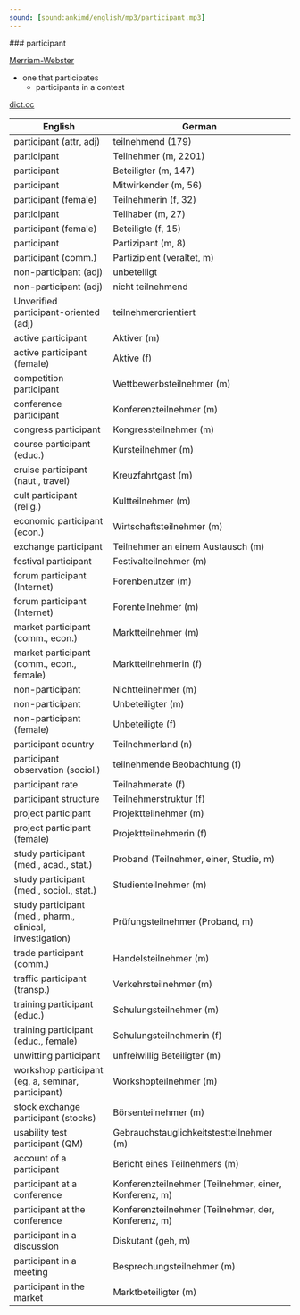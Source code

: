 ```yaml
---
sound: [sound:ankimd/english/mp3/participant.mp3]
---
```


\### participant

[Merriam-Webster](https://www.merriam-webster.com/dictionary/participant)

- one that participates
    - participants in a contest

[dict.cc](https://www.dict.cc/participant)

| English        | German       |
| -------------- | ------------ |
| participant (attr, adj) | teilnehmend (179) |
| participant | Teilnehmer (m, 2201) |
| participant | Beteiligter (m, 147) |
| participant | Mitwirkender (m, 56) |
| participant (female) | Teilnehmerin (f, 32) |
| participant | Teilhaber (m, 27) |
| participant (female) | Beteiligte (f, 15) |
| participant | Partizipant (m, 8) |
| participant (comm.) | Partizipient (veraltet, m) |
| non-participant (adj) | unbeteiligt |
| non-participant (adj) | nicht teilnehmend |
| Unverified participant-oriented (adj) | teilnehmerorientiert |
| active participant | Aktiver (m) |
| active participant (female) | Aktive (f) |
| competition participant | Wettbewerbsteilnehmer (m) |
| conference participant | Konferenzteilnehmer (m) |
| congress participant | Kongressteilnehmer (m) |
| course participant (educ.) | Kursteilnehmer (m) |
| cruise participant (naut., travel) | Kreuzfahrtgast (m) |
| cult participant (relig.) | Kultteilnehmer (m) |
| economic participant (econ.) | Wirtschaftsteilnehmer (m) |
| exchange participant | Teilnehmer an einem Austausch (m) |
| festival participant | Festivalteilnehmer (m) |
| forum participant (Internet) | Forenbenutzer (m) |
| forum participant (Internet) | Forenteilnehmer (m) |
| market participant (comm., econ.) | Marktteilnehmer (m) |
| market participant (comm., econ., female) | Marktteilnehmerin (f) |
| non-participant | Nichtteilnehmer (m) |
| non-participant | Unbeteiligter (m) |
| non-participant (female) | Unbeteiligte (f) |
| participant country | Teilnehmerland (n) |
| participant observation (sociol.) | teilnehmende Beobachtung (f) |
| participant rate | Teilnahmerate (f) |
| participant structure | Teilnehmerstruktur (f) |
| project participant | Projektteilnehmer (m) |
| project participant (female) | Projektteilnehmerin (f) |
| study participant (med., acad., stat.) | Proband (Teilnehmer, einer, Studie, m) |
| study participant (med., sociol., stat.) | Studienteilnehmer (m) |
| study participant (med., pharm., clinical, investigation) | Prüfungsteilnehmer (Proband, m) |
| trade participant (comm.) | Handelsteilnehmer (m) |
| traffic participant (transp.) | Verkehrsteilnehmer (m) |
| training participant (educ.) | Schulungsteilnehmer (m) |
| training participant (educ., female) | Schulungsteilnehmerin (f) |
| unwitting participant | unfreiwillig Beteiligter (m) |
| workshop participant (eg, a, seminar, participant) | Workshopteilnehmer (m) |
| stock exchange participant (stocks) | Börsenteilnehmer (m) |
| usability test participant (QM) | Gebrauchstauglichkeitstestteilnehmer (m) |
| account of a participant | Bericht eines Teilnehmers (m) |
| participant at a conference | Konferenzteilnehmer (Teilnehmer, einer, Konferenz, m) |
| participant at the conference | Konferenzteilnehmer (Teilnehmer, der, Konferenz, m) |
| participant in a discussion | Diskutant (geh, m) |
| participant in a meeting | Besprechungsteilnehmer (m) |
| participant in the market | Marktbeteiligter (m) |
